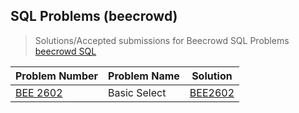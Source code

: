 ## SQL Problems (beecrowd)

>Solutions/Accepted submissions for Beecrowd SQL Problems
>[beecrowd SQL](https://judge.beecrowd.com/en/problems/index/9)

| Problem Number | Problem Name | Solution |
| -------------- | ------------ | -------- |
| [BEE 2602](https://judge.beecrowd.com/en/problems/view/2602) | Basic Select | [BEE2602](https://github.com/zlucasftw/beecrowd-sql-problems/tree/main/Problems/BEE2062) | 
